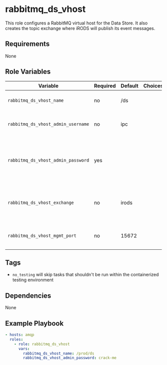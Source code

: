 # rabbitmq_ds_vhost

This role configures a RabbitMQ virtual host for the Data Store. It also creates the topic exchange
where iRODS will publish its event messages.

## Requirements

None

## Role Variables

Variable                           | Required | Default  | Choices | Comments
---------------------------------- | -------- | -------- | ------- | --------
`rabbitmq_ds_vhost_name`           | no       | /ds      |         | the name of the virtual host
`rabbitmq_ds_vhost_admin_username` | no       | ipc      |         | the RabbitMQ admin account
`rabbitmq_ds_vhost_admin_password` | yes      |          |         | the password used to authenticate the RabbitMQ admin
`rabbitmq_ds_vhost_exchange`       | no       | irods    |         | the exchange where iRODS will publish messages
`rabbitmq_ds_vhost_mgmt_port`      | no       | 15672    |         | the TCP port RabbitMQ uses for management

## Tags

* `no_testing` will skip tasks that shouldn't be run within the containerized testing environment

## Dependencies

None

## Example Playbook

```yaml
- hosts: amqp
  roles:
    - role: rabbitmq_ds_vhost
      vars:
        rabbitmq_ds_vhost_name: /prod/ds
        rabbitmq_ds_vhost_admin_password: crack-me
```
